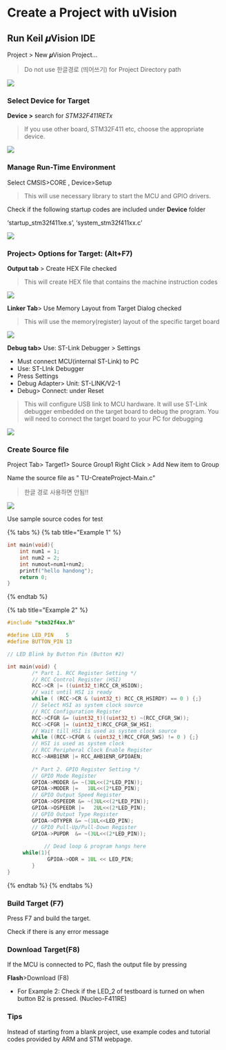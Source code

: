 # Create a Project with uVision

## **Run Keil 𝝁Vision IDE**

 Project &gt;  New 𝝁Vision Project…

> Do not use 한글경로 \(띄어쓰기\) for Project Directory path

![](../.gitbook/assets/image%20%2810%29.png)

### **Select Device for Target**

 **Device &gt;**  search for  _STM32F411RETx_

> If you use other board, STM32F411 etc, choose the appropriate device.

![](../.gitbook/assets/image%20%2842%29.png)

### **Manage Run-Time Environment**

Select  CMSIS&gt;CORE  , Device&gt;Setup

> This will use necessary library to start the MCU and GPIO drivers.

Check if the following startup codes are included under **Device** folder

 ‘startup\_stm32f411xe.s’, ‘system\_stm32f411xx.c’

![](../.gitbook/assets/image%20%284%29.png)

### **Project&gt; Options for Target: \(Alt+F7\)**

 **Output tab** &gt;  Create HEX File  checked

> This will create HEX file that  contains the machine instruction codes

![](../.gitbook/assets/image%20%289%29.png)

**Linker Tab**&gt; Use Memory Layout from Target Dialog  checked

> This will use the memory\(register\) layout of the specific target board

![](../.gitbook/assets/image%20%2836%29.png)

**Debug tab&gt;**  Use: ST-Link Debugger &gt; Settings   

* Must connect MCU\(internal ST-Link\) to PC
* Use: ST-LInk Debugger 
* Press Settings
* Debug Adapter&gt;  Unit: ST-LINK/V2-1
* Debug&gt;  Connect: under Reset

> This will configure USB link to MCU hardware. It will use ST-Link debugger embedded on the target board to debug the program. You will need to connect the target board to your PC for debugging

![](../.gitbook/assets/image%20%2838%29.png)

### Create Source file

Project Tab&gt; Target1&gt; Source Group1  Right Click &gt; Add New item to Group

Name the source file as " TU-CreateProject-Main.c"

> 한글 경로 사용하면 안됨!!



![](../.gitbook/assets/image%20%2812%29.png)

Use sample source codes for test

{% tabs %}
{% tab title="Example 1" %}
```cpp
int main(void){
	int num1 = 1;
	int num2 = 2;
	int numout=num1+num2;		
	printf("hello handong");
	return 0;
}
```
{% endtab %}

{% tab title="Example 2" %}
```cpp
#include "stm32f4xx.h"

#define LED_PIN    5
#define BUTTON_PIN 13

// LED Blink by Button Pin (Button #2)

int main(void) {
		/* Part 1. RCC Register Setting */
		// RCC Control Register (HSI)
		RCC->CR |= ((uint32_t)RCC_CR_HSION); 
		// wait until HSI is ready
		while ( (RCC->CR & (uint32_t) RCC_CR_HSIRDY) == 0 ) {;} 
		// Select HSI as system clock source 
		// RCC Configuration Register 
		RCC->CFGR &= (uint32_t)((uint32_t) ~(RCC_CFGR_SW)); 
		RCC->CFGR |= (uint32_t)RCC_CFGR_SW_HSI;  
		// Wait till HSI is used as system clock source 
		while ((RCC->CFGR & (uint32_t)RCC_CFGR_SWS) != 0 ) {;} 
		// HSI is used as system clock         
		// RCC Peripheral Clock Enable Register 
		RCC->AHB1ENR |= RCC_AHB1ENR_GPIOAEN;
		
		/* Part 2. GPIO Register Setting */			
		// GPIO Mode Register
		GPIOA->MODER &= ~(3UL<<(2*LED_PIN)); 
		GPIOA->MODER |=   1UL<<(2*LED_PIN);  
		// GPIO Output Speed Register 
		GPIOA->OSPEEDR &= ~(3UL<<(2*LED_PIN));
		GPIOA->OSPEEDR |=   2UL<<(2*LED_PIN);  
		// GPIO Output Type Register  
		GPIOA->OTYPER &= ~(1UL<<LED_PIN);      
		// GPIO Pull-Up/Pull-Down Register 
		GPIOA->PUPDR  &= ~(3UL<<(2*LED_PIN));
		
			// Dead loop & program hangs here
     while(1){
			 GPIOA->ODR = 1UL << LED_PIN;  
		}
}

```
{% endtab %}
{% endtabs %}

### Build Target \(F7\)

Press F7 and build the target. 

Check if there is any error message

### 

### Download Target\(F8\)

If the MCU is connected to PC, flash the output file by pressing

**Flash**&gt;Download \(F8\)

* For Example 2: Check if the LED\_2 of testboard is turned on when button B2 is pressed.  \(Nucleo-F411RE\)





### Tips

Instead of starting from a blank project, use example codes and tutorial codes provided by ARM and STM webpage.

